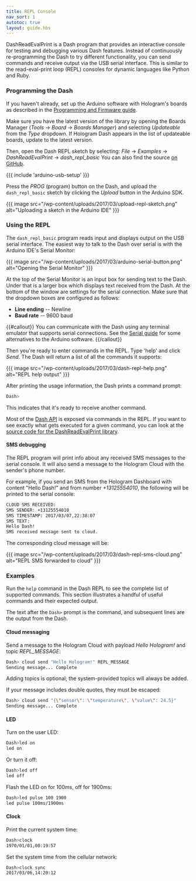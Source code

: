 ```yaml
---
title: REPL Console
nav_sort: 1
autotoc: true
layout: guide.hbs
---
```


DashReadEvalPrint is a Dash program that provides an interactive console for
testing and debugging various Dash features. Instead of continuously
re-programming the Dash to try different functionality, you can send commands and receive
output via the USB serial interface. This is similar to the read-eval-print loop (REPL)
consoles for dynamic languages like Python and Ruby.

### Programming the Dash

If you haven't already, set up the Arduino software with Hologram's boards as
described in the [Programming and Firmware
guide](/docs/guide/dash/programming-and-firmware).

Make sure you have the latest version of the library by opening the Boards
Manager (*Tools* -> *Board* -> *Boards Manager*) and selecting *Updateable* from
the *Type* dropdown. If Hologram Dash appears in the list of updateable boards,
update to the latest version.

Then, open the Dash REPL sketch by selecting: 
*File* -> *Examples* -> *DashReadEvalPrint* -> *dash_repl_basic*
You can also find the source [on
GitHub](https://github.com/hologram-io/hologram-dash-arduino-integration/blob/master/konektdash/libraries/DashReadEvalPrint/examples/dash_repl_basic/dash_repl_basic.ino).

{{{ include 'arduino-usb-setup' }}}

Press the *PROG* (program) button on the Dash, and upload the
`dash_repl_basic` sketch by clicking the *Upload* button in the Arduino SDK.

{{{ image src="/wp-content/uploads/2017/03/upload-repl-sketch.png"
    alt="Uploading a sketch in the Arduino IDE" }}}

### Using the REPL

The `dash_repl_basic` program reads input and displays output on the USB serial interface.
The easiest way to talk to the Dash over serial is with the Arduino IDE's Serial Monitor:

{{{ image src="/wp-content/uploads/2017/03/arduino-serial-button.png"
    alt="Opening the Serial Monitor" }}}

At the top of the Serial Monitor is an input box for sending text to the Dash.
Under that is a larger box which displays text received from the Dash. At the
bottom of the window are settings for the serial connection. Make sure
that the dropdown boxes are configured as follows:

* **Line ending** -- Newline
* **Baud rate** -- 9600 baud

{{#callout}}
You can communicate with the Dash using any terminal emulator that supports
serial connections. See the [Serial guide](/docs/guide/dash/serial/) for some
alternatives to the Arduino software.
{{/callout}}

Then you're ready to enter commands in the REPL. Type 'help' and click *Send*.
The Dash will return a list of all the commands it supports:

{{{ image src="/wp-content/uploads/2017/03/dash-repl-help.png"
    alt="REPL help output" }}}

After printing the usage information, the Dash prints a command prompt:

```bash
Dash>
```

This indicates that it's ready to receive another command.

Most of the [Dash API](/docs/reference/dash/api/) is exposed via commands in the
REPL. If you want to see exactly what gets executed for a given command, you can
look at the [source code for the DashReadEvalPrint
library](https://github.com/hologram-io/hologram-dash-arduino-integration/blob/master/konektdash/libraries/DashReadEvalPrint/src/DashReadEvalPrint.cpp).

#### SMS debugging

The REPL program will print info about any received SMS messages to the serial
console. It will also send a message to the Hologram Cloud with the sender's
phone number.

For example, if you send an SMS from the Hologram Dashboard with content
"Hello Dash!" and from number *+13125554010*, the following will be printed to
the serial console:

```bash
CLOUD SMS RECEIVED:
SMS SENDER: +13125554010
SMS TIMESTAMP: 2017/03/07,22:38:07
SMS TEXT:
Hello Dash!
SMS received message sent to cloud.
```

The corresponding cloud message will be:

{{{ image src="/wp-content/uploads/2017/03/dash-repl-sms-cloud.png"
    alt="REPL SMS forwarded to cloud" }}}

### Examples

Run the `help` command in the Dash REPL to see the complete list of supported
commands. This section illustrates a handful of useful commands and their
expected output.

The text after the `Dash>` prompt is the command, and subsequent lines are the
output from the Dash.

#### Cloud messaging

Send a message to the Hologram Cloud with payload *Hello Hologram!* and topic
*REPL_MESSAGE*:

```bash
Dash> cloud send "Hello Hologram!" REPL_MESSAGE
Sending message... Complete
```

Adding topics is optional; the system-provided topics will always be added.

If your message includes double quotes, they must be escaped:

```bash
Dash> cloud send "{\"sensor\": \"temperature\", \"value\": 24.5}"
Sending message... Complete
```

#### LED

Turn on the user LED:

```bash
Dash>led on
led on
```

Or turn it off:

```bash
Dash>led off
led off
```

Flash the LED on for 100ms, off for 1900ms:

```bash
Dash>led pulse 100 1900
led pulse 100ms/1900ms
```

#### Clock

Print the current system time:

```bash
Dash>clock
1970/01/01,00:19:57
```

Set the system time from the cellular network:

```bash
Dash>clock sync
2017/03/06,14:20:12
```


